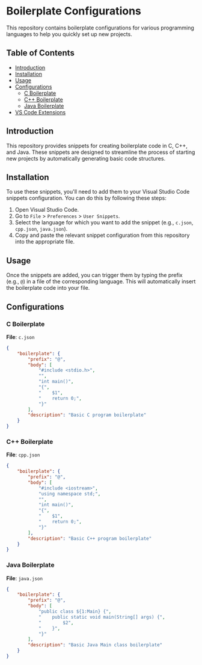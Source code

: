 # Boilerplate Configurations

This repository contains boilerplate configurations for various programming languages to help you quickly set up new projects.

## Table of Contents

- [Introduction](#introduction)
- [Installation](#installation)
- [Usage](#usage)
- [Configurations](#configurations)
  - [C Boilerplate](#c-boilerplate)
  - [C++ Boilerplate](#c-boilerplate)
  - [Java Boilerplate](#java-boilerplate)
- [VS Code Extensions](#vs-code-extensions)

## Introduction

This repository provides snippets for creating boilerplate code in C, C++, and Java. These snippets are designed to streamline the process of starting new projects by automatically generating basic code structures.

## Installation

To use these snippets, you'll need to add them to your Visual Studio Code snippets configuration. You can do this by following these steps:

1. Open Visual Studio Code.
2. Go to `File` > `Preferences` > `User Snippets`.
3. Select the language for which you want to add the snippet (e.g., `c.json`, `cpp.json`, `java.json`).
4. Copy and paste the relevant snippet configuration from this repository into the appropriate file.

## Usage

Once the snippets are added, you can trigger them by typing the prefix (e.g., `@`) in a file of the corresponding language. This will automatically insert the boilerplate code into your file.

## Configurations

### C Boilerplate

**File**: `c.json`

```json
{
	"boilerplate": {
		"prefix": "@",
		"body": [
			"#include <stdio.h>",
			"",
			"int main()",
			"{",
			"    $1",
			"    return 0;",
			"}"
		],
		"description": "Basic C program boilerplate"
	}
}
```


### C++ Boilerplate	

**File**: `cpp.json`

```json	
{
	"boilerplate": {
		"prefix": "@",
		"body": [
			"#include <iostream>",
			"using namespace std;",
			"",
			"int main()",
			"{",
			"    $1",
			"    return 0;",
			"}"
		],
		"description": "Basic C++ program boilerplate"
	}
}
```

### Java Boilerplate

**File**: `java.json`

```json
{
	"boilerplate": {
		"prefix": "@",
		"body": [
			"public class ${1:Main} {",
			"    public static void main(String[] args) {",
			"        $2",
			"    }",
			"}"
		],
		"description": "Basic Java Main class boilerplate"
	}
}
